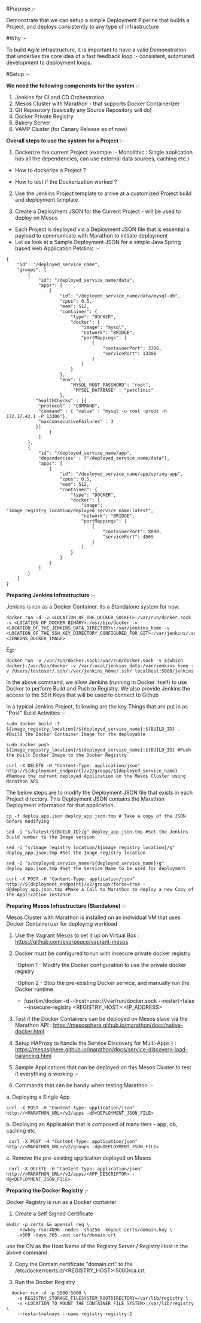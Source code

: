 #Purpose :-

Demonstrate that we can setup a simple Deployment Pipeline that builds a Project, and deploys consistently to any type of infrastructure

#Why :-

To build Agile infrastructure, it is important to have a valid Demonstration that underlies the core idea of a fast feedback loop :- consistent, automated development to deployment loops. 

#Setup :-

**We need the following components for the system** :-

1. Jenkins for CI and CD Orchestration
2. Mesos Cluster with Marathon - that supports Docker Containerizer
3. Git Repository (basically any Source Repository will do)
4. Docker Private Registry
5. Bakery Server
6. VAMP Cluster (for Canary Release as of now)

**Overall steps to use the system for a Project** :-

1. Dockerize the current Project (example :- Monolithic : Single application has all the dependencies, can use external data sources, caching etc.)

 - How to dockerize a Project ?

 - How to test if the Dockerization worked ?

2. Use the Jenkins Project template to arrive at a customized Project build and deployment template

2. Create a Deployment JSON for the Current Project - will be used to deploy on Mesos 
 - Each Project is deployed via a Deployment JSON file that is essential a payload to communicate with Marathon to initiate deployment
 - Let us look at a Sample Deployment JSON for a simple Java Spring based web Application Petclinic :-
```
{
    "id": "/deployed_service_name",
    "groups": [
        {
            "id": "/deployed_service_name/data",
            "apps": [
                {
                    "id": "/deployed_service_name/data/mysql-db",
                    "cpus": 0.5,
                    "mem": 512,
                    "container": {
                        "type": "DOCKER",
                        "docker": {
                            "image": "mysql",
                            "network": "BRIDGE",
                            "portMappings": [
                                {
                                    "containerPort": 3306,
                                    "servicePort": 13306
                                }
                            ]
                        }
                    },
                    "env": {
                        "MYSQL_ROOT_PASSWORD": "root",
			             "MYSQL_DATABASE" : "petclinic"
                    },
  		   "healthChecks" : [{
			"protocol" : "COMMAND",
			"command" : { "value" : "mysql -u root -proot -h 172.17.42.1 -P 13306"},
 			"maxConsecutiveFailures" : 3
		   }]
                }
            ]
        },
        {
            "id": "/deployed_service_name/app",
            "dependencies" : ["/deployed_service_name/data"],
            "apps": [
                {
                    "id": "/deployed_service_name/app/spring-app",
                    "cpus": 0.5,
                    "mem": 512,
                    "container": {
                        "type": "DOCKER",
                        "docker": {
                            "image": "image_registry_location/deployed_service_name:latest",
                            "network": "BRIDGE",
                            "portMappings": [
                                {
                                    "containerPort": 8080,
                                    "servicePort": 4569
                                }
                            ]
                        }
                    }
                }
            ]
        }
    ]
}
```


**Preparing Jenkins Infrastructure** :-

Jenkins is run as a Docker Container. Its a Standalone system for now. 

```
docker run -d -v <LOCATION_OF_THE_DOCKER_SOCKET>:/var/run/docker.sock -v <LOCATION_OF_DOCKER_BINARY>:/usr/bin/docker -v <LOCATION_OF_THE_JENKINS_DATA_DIRECTORY>:/var/jenkins_home -v <LOCATION_OF_THE_SSH_KEY_DIRECTORY_CONFIGURED_FOR_GIT>:/var/jenkins/.ssh <JENKINS_DOCKER_IMAGE> 
```

Eg:- 

```
docker run -v /var/run/docker.sock:/var/run/docker.sock -v $(which docker):/usr/bin/docker -v /var/local/jenkins_data:/var/jenkins_home -v /Users/testuser/.ssh/:/var/jenkins_home/.ssh/ localhost:5000/jenkins
```

In the above command, we allow Jenkins (running in Docker itself) to use Docker to perform Build and Push to Registry. We also provide Jenkins the access to the SSH Keys that will be used to connect to Github


In a typical Jenkins Project, following are the key Things that are put in as "Post" Build Activities :-
```
sudo docker build -t ${image_registry_location}/${deployed_service_name}:${BUILD_ID} . #Build the Docker Container Image for the deployable

sudo docker push ${image_registry_location}/${deployed_service_name}:${BUILD_ID} #Push the built Docker Image to the Docker Registry

curl -X DELETE -H "Content-Type: application/json" http://${deployment_endpoint}/v2/groups/${deployed_service_name} #Remove the current deployed Application on the Mesos Cluster using Marathon API
```

The below steps are to modify the Deployment JSON file that exists in each Project directory. This Deployment JSON contains the Marathon Deployment information for that application. 

```
cp -f deploy_app.json deploy_app.json.tmp # Take a copy of the JSON before modifying 

sed -i "s/latest/${BUILD_ID}/g" deploy_app.json.tmp #Set the Jenkins Build number to the Image version 

sed -i "s/image_registry_location/${image_registry_location}/g" deploy_app.json.tmp #Set the Image registry location

sed -i "s/deployed_service_name/${deployed_service_name}/g" deploy_app.json.tmp #Set the Service Name to be used for deployment 

curl -X POST -H "Content-Type: application/json" http://${deployment_endpoint}/v2/groups?force=true -d@deploy_app.json.tmp #Make a Call to Marathon to deploy a new Copy of the Application instance
```

**Preparing Mesos Infrastructure (Standalone)** :-

Mesos Cluster with Marathon is installed on an individual VM that uses Docker Containerizer for deploying workload

1. Use the Vagrant Mesos to set it up on Virtual Box : https://github.com/everpeace/vagrant-mesos

2. Docker must be configured to run with insecure private docker registry

	-Option 1 - Modify the Docker configuration to use the private docker registry

	-Option 2 - Stop the pre-existing Docker service, and manually run the Docker runtime
	- /usr/bin/docker -d --host=unix:///var/run/docker.sock --restart=false --insecure-registry <REGISTRY_HOST>:<IP_ADDRESS>

3. Test if the Docker Containers can be deployed on Mesos slave via the Marathon API : https://mesosphere.github.io/marathon/docs/native-docker.html

4. Setup HAProxy to handle the Service Discovery for Multi-Apps ) : https://mesosphere.github.io/marathon/docs/service-discovery-load-balancing.html

5. Sample Applications that can be deployed on this Mesos Cluster to test if everything is working :-

6. Commands that can be handy when testing Marathon :-

 a. Deploying a Single App
  ```
  curl -X POST -H "Content-Type: application/json" http://<MARATHON_URL>/v2/apps -d@<DEPLOYMENT_JSON_FILE>
  ```
   
 b. Deploying an Application that is composed of many tiers - app, db, caching etc. 
  ```
   curl -X POST -H "Content-Type: application/json" http://<MARATHON_URL>/v2/groups -d@<DEPLOYMENT_JSON_FILE>
  ```
  
 c. Remove the pre-existing application deployed on Mesos
 ```
  curl -X DELETE -H "Content-Type: application/json" http://<MARATHON_URL>/v2/apps/<APP_DESCRIPTOR> -d@<DEPLOYMENT_JSON_FILE>
  ```

**Preparing the Docker Registry** :-

Docker Registry is run as a Docker container

1. Create a Self Signed Certificate 
```
mkdir -p certs && openssl req \
	-newkey rsa:4096 -nodes -sha256 -keyout certs/domain.key \
	-x509 -days 365 -out certs/domain.crt
```

use the CN as the Host Name of the Registry Server / Registry Host in the above command.

2. Copy the Domain certificate "domain.crt" to the /etc/docker/certs.d/<REGISTRY_HOST>:5000/ca.crt

3. Run the Docker Registry 
```
  docker run -d -p 5000:5000 \
    -e REGISTRY_STORAGE_FILESYSTEM_ROOTDIRECTORY=/var/lib/registry \
    -v <LOCATION_TO_MOUNT_THE_CONTAINER_FILE_SYSTEM>:/var/lib/registry \
    --restart=always --name registry registry:2
```


